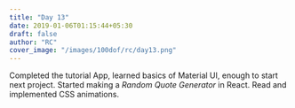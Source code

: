 ```yaml
---
title: "Day 13"
date: 2019-01-06T01:15:44+05:30
draft: false
author: "RC"
cover_image: "/images/100dof/rc/day13.png"
---
```


Completed the tutorial App, learned basics of Material UI, enough to start next project. Started making a _Random Quote Generator_ in React. Read and implemented CSS animations.
